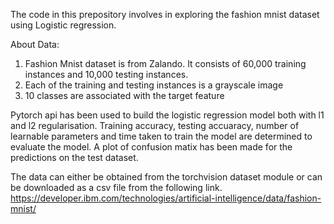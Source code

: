The code in this prepository involves in exploring the fashion mnist dataset using Logistic regression.

About Data:
1) Fashion Mnist dataset is from Zalando. It consists of 60,000 training instances and 10,000 testing instances.
2) Each of the training and testing instances is a grayscale image
3) 10 classes are associated with the target feature

Pytorch api has been used to build the logistic regression model both with l1 and l2 regularisation.
Training accuracy, testing accuaracy, number of learnable parameters and time taken to train the model are determined to evaluate the model.
A plot of confusion matix has been made for the predictions on the test dataset.

The data can either be obtained from the torchvision dataset module or can be downloaded as a csv file from the following link.
https://developer.ibm.com/technologies/artificial-intelligence/data/fashion-mnist/
